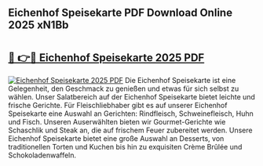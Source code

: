 ## Eichenhof Speisekarte PDF Download Online 2025 xN1Bb

# <h2><a href="http://gc69ebp.nevu.top/?p=Eichenhof+Speisekarte">🔗 👉🔴 Eichenhof Speisekarte 2025 PDF</a></h2>

[![Eichenhof Speisekarte 2025 PDF](https://i.imgur.com/dBaPXMq.png)](http://gc69ebp.nevu.top/?p=Eichenhof+Speisekarte)
Die Eichenhof Speisekarte ist eine Gelegenheit, den Geschmack zu genießen und etwas für sich selbst zu wählen. Unser Salatbereich auf der Eichenhof Speisekarte bietet leichte und frische Gerichte. Für Fleischliebhaber gibt es auf unserer Eichenhof Speisekarte eine Auswahl an Gerichten: Rindfleisch, Schweinefleisch, Huhn und Fisch. Unseren Auserwählten bieten wir Gourmet-Gerichte wie Schaschlik und Steak an, die auf frischem Feuer zubereitet werden. Unsere Eichenhof Speisekarte bietet eine große Auswahl an Desserts, von traditionellen Torten und Kuchen bis hin zu exquisiten Crème Brûlée und Schokoladenwaffeln.
